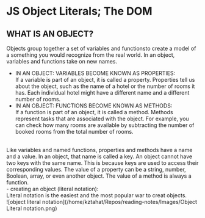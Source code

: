 # JS Object Literals; The DOM
<!-- Chapter 3: “Object Literals” (pp.100-105) -->
## WHAT IS AN OBJECT? 
Objects group together a set of variables and functionsto create a model of a something you would recognize from the real world. In an object, variables and functions take on new names.<br />
- IN AN OBJECT: VARIABLES BECOME KNOWN AS PROPERTIES:<br />
    If a variable is part of an object, it is called a property. Properties tell us about the object, such as the name of a hotel or the number of rooms it has. Each individual hotel might have a different name and a different number of rooms.
- IN AN OBJECT: FUNCTIONS BECOME KNOWN AS METHODS:<br />
    If a function is part of an object, it is called a method. Methods represent tasks that are associated with the object. For example, you can check how many rooms are available by subtracting the number of booked rooms from the total number of rooms.
<br />
Like variables and named functions, properties and methods have a name and a value. In an object, that name is called a key. An object cannot have two keys with the same name. This is because keys are used to access their corresponding values. The value of a property can be a string, number, Boolean, array, or even another object. The value of a method is always a function.<br />
- creating an object (literal notation):<br />
    Literal notation is the easiest and the most popular war to creat objects.<br />
![object literal notation](/home/kztahat/Repos/reading-notes/Images/Object Literal notation.png)